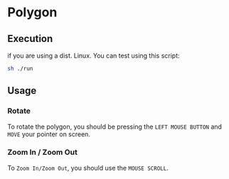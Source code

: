 # Polygon

## Execution

if you are using a dist. Linux. You can test using this script:

```bash
sh ./run
```

## Usage

### Rotate

To rotate the polygon, you should be pressing the `LEFT MOUSE BUTTON` and `MOVE` your pointer on screen.

### Zoom In / Zoom Out

To `Zoom In/Zoom Out`, you should use the `MOUSE SCROLL`.
